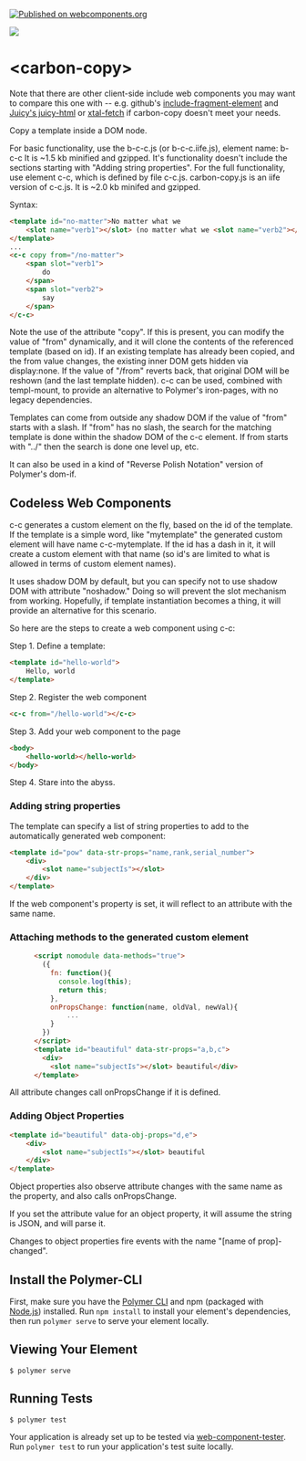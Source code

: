 [![Published on webcomponents.org](https://img.shields.io/badge/webcomponents.org-published-blue.svg)](https://www.webcomponents.org/element/bahrus/carbon-copy)

<a href="https://nodei.co/npm/carbon-copy/"><img src="https://nodei.co/npm/carbon-copy.png"></a>

# \<carbon-copy\>

Note that there are other client-side include web components you may want to compare this one with -- e.g. github's [include-fragment-element](https://github.com/github/include-fragment-element) and [Juicy's juicy-html](https://www.webcomponents.org/element/Juicy/juicy-html) or [xtal-fetch](https://www.webcomponents.org/element/bahrus/xtal-fetch) if carbon-copy doesn't meet your needs.

Copy a template inside a DOM node. 

For basic functionality, use the b-c-c.js (or b-c-c.iife.js), element name:  b-c-c  It is ~1.5 kb minified and gzipped.  It's functionality doesn't include the sections starting with "Adding string properties".  For the full functionality, use element c-c, which is defined by file c-c.js.  carbon-copy.js is an iife version of c-c.js.  It is ~2.0 kb minifed and gzipped.

Syntax:

```html
<template id="no-matter">No matter what we
    <slot name="verb1"></slot> (no matter what we <slot name="verb2"></slot>)
</template>
...
<c-c copy from="/no-matter">
    <span slot="verb1">
        do
    </span>
    <span slot="verb2">
        say
    </span>
</c-c>
```

Note the use of the attribute "copy".  If this is present, you can modify the value of "from" dynamically, and it will clone the contents of the referenced template (based on id).  If an existing template has already been copied, and the from value changes, the existing inner DOM gets hidden via display:none.  If the value of "/from" reverts back, that original DOM will be reshown (and the last template hidden).  c-c can be used, combined with templ-mount, to provide an alternative to Polymer's iron-pages, with no legacy dependencies.

Templates can come from outside any shadow DOM if the value of "from" starts with a slash.  If "from" has no slash, the search for the matching template is done within the shadow DOM of the c-c element.  If from starts with "../" then the search is done one level up, etc.



It can also be used in a kind of "Reverse Polish Notation" version of Polymer's dom-if.

## Codeless Web Components

c-c generates a custom element on the fly, based on the id of the template.  If the template is a simple word, like "mytemplate" the generated custom element will have name c-c-mytemplate.  If the id has a dash in it, it will create a custom element with that name (so id's are limited to what is allowed in terms of custom element names).  

It uses shadow DOM by default, but you can specify not to use shadow DOM with attribute "noshadow."  Doing so will prevent the slot mechanism from working.  Hopefully, if template instantiation becomes a thing, it will provide an alternative for this scenario.

So here are the steps to create a web component using c-c:

Step 1.  Define a template:

```html
<template id="hello-world">
    Hello, world
</template>
```

Step 2.  Register the web component

```html
<c-c from="/hello-world"></c-c>
```

Step 3.  Add your web component to the page

```html
<body>
    <hello-world></hello-world>
</body>
```

Step 4.  Stare into the abyss. 

### Adding string properties

The template can specify a list of string properties to add to the automatically generated web component:

```html
<template id="pow" data-str-props="name,rank,serial_number">
    <div>
        <slot name="subjectIs"></slot> 
    </div>
</template>
```

If the web component's property is set, it will reflect to an attribute with the same name.

### Attaching methods to the generated custom element

```html
      <script nomodule data-methods="true">
        ({
          fn: function(){
            console.log(this);
            return this;
          },
          onPropsChange: function(name, oldVal, newVal){
              ...
          }
        })
      </script>
      <template id="beautiful" data-str-props="a,b,c">
        <div>
          <slot name="subjectIs"></slot> beautiful</div>
      </template>
```

All attribute changes call onPropsChange if it is defined.

### Adding Object Properties

```html
<template id="beautiful" data-obj-props="d,e">
    <div>
        <slot name="subjectIs"></slot> beautiful
    </div>
</template>
```

Object properties also observe attribute changes with the same name as the property, and also calls onPropsChange.

If you set the attribute value for an object property, it will assume the string is JSON, and will parse it.

Changes to object properties fire events with the name "[name of prop]-changed".

<!--
```
<custom-element-demo>
  <template>
    <div>
        <style>
            div {
              background-color:cornsilk;
            }
          </style>
        <script src="https://unpkg.com//@webcomponents/webcomponentsjs/webcomponents-loader.js"></script>
        <script type="module" src="https://unpkg.com/carbon-copy@0.1.27/carbon-copy.js"></script>
      <h3><a href="https://www.youtube.com/watch?v=eAfyFTzZDMM" target="_blank">Beautiful</a></h3>
      <h4>Christina Aguilera</h4>
      <template id="no-matter">
        <style>
          :host{
            background-color:pink;
          }
          ::slotted(*){
            background-color:mediumspringgreen;
          }
        </style>
        No matter what we <slot name="verb1"></slot> (no matter what we <slot name="verb2"></slot>)
      </template>
      <script nomodule data-methods="true">
        ({
          fn: function(){
            console.log(this);
            return this;
          },
          onPropsChange: function(name, oldVal, newVal){
            debugger;
          }
        })
      </script>
      <template id="beautiful" data-str-props="a,b,c" data-obj-props="d,e">
        <style>
          div{
            background-color:burlywood;
          }
          ::slotted(*){
            color:orchid;
          }
        </style>
        <div>
          <slot name="subjectIs"></slot> beautiful
        </div>
      </template>
      <template id="down">
        <style>
          div{
            background-color:olivedrab;
          }
        </style>
        <div>So don't you bring me down today</div>
      </template>
      <template id="chorus">
          <style>
              div {
                background-color:paleturquoise;
              }
            </style>
        <c-c copy from="/beautiful">
          <span slot="subjectIs">
            <slot name="subjectIs1"></slot>
          </span>
        </c-c>
        <div>No matter what they say</div>
        <div prop-pronoun>Words
          <slot name="verb1"></slot> bring
          <slot name="pronoun1"></slot> down</div>
        <div>Oh no</div>
        <c-c copy from="/beautiful">
          <span slot="subjectIs">
            <slot name="subjectIs2"></slot>
          </span>
        </c-c>
        <div>In every single way</div>
        <div prop-pronoun>Yes words
          <slot name="verb2"></slot> bring
          <slot name="pronoun2"></slot> down</div>
        <div>Oh no</div>
        <b-c-c copy from="/down"></b-c-c>
      </template>

  
  
  
  
          <p>Don't look at me</p>
          <p>
            <div>Everyday is so wonderful</div>
            <div>Then suddenly</div>
            <div>It's hard to breathe</div>
            <div>Now and then I get insecure</div>
            <div>From all the pain</div>
            <div>I'm so ashamed</div>
          </p>
          <p>
            <b-c-c copy from="/chorus">

              <span slot="verb1">can't</span>
              <span slot="verb2">can't</span>
              <span slot="pronoun1">me</span>
              <span slot="pronoun2">me</span>
              <span slot="subjectIs1">I am</span>
              <span slot="subjectIs2">I am</span>
            </b-c-c>
          </p>
          <p>
  
            <div>To all your friends you're delirious</div>
            <div>So consumed</div>
            <div>In all your doom, ooh</div>
            <div>Trying hard to fill the emptiness</div>
            <div>The pieces gone</div>
            <div>Left the puzzle undone</div>
            <div>Ain't that the way it is</div>
          </p>
          <p>
            <b-c-c copy from="/chorus">
              <span slot="verb1">can't</span>
              <span slot="verb2">can't</span>
              <span slot="pronoun1">you</span>
              <span slot="pronoun2">you</span>
              <span slot="subjectIs1">You are</span>
              <span slot="subjectIs2">You are</span>
            </b-c-c>
          </p>
          <br>
          <b-c-c copy from="/no-matter">
            <span slot="verb1">do</span>
            <span slot="verb2">do</span>
          </b-c-c>
          <br>
          <b-c-c copy from="/no-matter">
            <span slot="verb1">say</span>
            <span slot="verb2">say</span>
          </b-c-c>
          <div>We're the song inside the tune (yeah, oh yeah)</div>
          <div>Full of beautiful mistakes</div>
          <p>
            <div>And everywhere we go (and everywhere we go)</div>
            <div>The sun will always shine (the sun will always, always, shine)</div>
            <div>And tomorrow we might awake</div>
            <div>On the other side</div>
          </p>
          <p>
            <b-c-c copy from="/chorus">
              <span slot="verb1">won't</span>
              <span slot="verb2">can't</span>
              <span slot="pronoun1">us</span>
              <span slot="pronoun2">us</span>
              <span slot="subjectIs1">We are</span>
              <span slot="subjectIs2">We are</span>
            </b-c-c> 
          </p>
          <p>
            <div>Oh, oh</div>
            <div>Don't you bring me down today</div>
            <div>Don't you bring me down, ooh</div>
            <div>Today</div>
          </p>

    </div>
    </template>
</custom-element-demo>
```
-->

## Install the Polymer-CLI

First, make sure you have the [Polymer CLI](https://www.npmjs.com/package/polymer-cli) and npm (packaged with [Node.js](https://nodejs.org)) installed. Run `npm install` to install your element's dependencies, then run `polymer serve` to serve your element locally.

## Viewing Your Element

```
$ polymer serve
```

## Running Tests

```
$ polymer test
```

Your application is already set up to be tested via [web-component-tester](https://github.com/Polymer/web-component-tester). Run `polymer test` to run your application's test suite locally.
